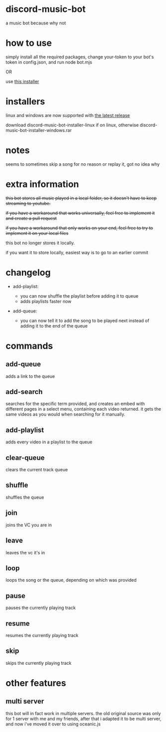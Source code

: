# discord-music-bot
a music bot because why not

# how to use

simply install all the required packages, change your-token to your bot's token in config.json, and run node bot.mjs

OR

use [this installer](https://github.com/fheahdythdr/discord-music-bot-setup/releases/tag/v1.1.0)

# installers

linux and windows are now supported with [the latest release](https://github.com/fheahdythdr/discord-music-bot-setup/releases/tag/v1.1.0)

download discord-music-bot-installer-linux if on linux, otherwise discord-music-bot-installer-windows.rar

# notes

seems to sometimes skip a song for no reason or replay it, got no idea why

# extra information

~~this bot stores all music played in a local folder, so it doesn't have to keep streaming to youtube.~~

~~if you have a workaround that works universally, feel free to implement it and create a pull request~~

~~if you have a workaround that only works on your end, feel free to try to implement it on your local files~~

this bot no longer stores it locally.

if you want it to store locally, easiest way is to go to an earlier commit

# changelog

- add-playlist:
  - you can now shuffle the playlist before adding it to queue
  - adds playlists faster now

- add-queue:
  - you can now tell it to add the song to be played next instead of adding it to the end of the queue

# commands

## add-queue

adds a link to the queue

## add-search

searches for the specific term provided, and creates an embed with different pages in a select menu, containing each video returned. it gets the same videos as you would when searching for it manually.

## add-playlist

adds every video in a playlist to the queue

## clear-queue

clears the current track queue

## shuffle

shuffles the queue

## join

joins the VC you are in

## leave

leaves the vc it's in

## loop

loops the song or the queue, depending on which was provided

## pause

pauses the currently playing track

## resume

resumes the currently playing track

## skip

skips the currently playing track

# other features

## multi server

this bot will in fact work in multiple servers. the old original source was only for 1 server with me and my friends, after that i adapted it to be multi server, and now i've moved it over to using oceanic.js
